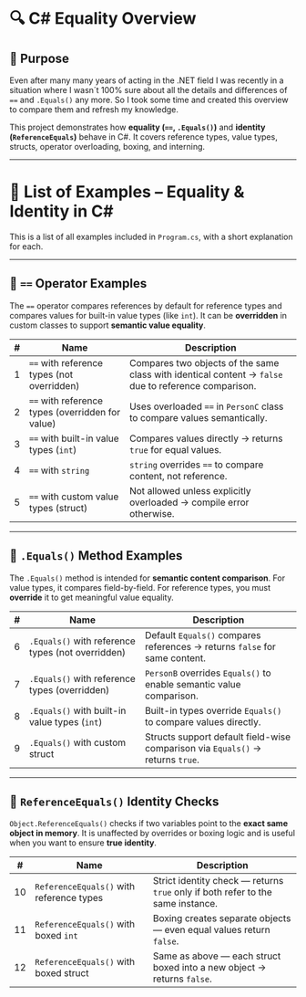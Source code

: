 # 🔍 C# Equality Overview

## 🎯 Purpose

Even after many many years of acting in the .NET field I was recently in a situation where I wasn´t 100% sure about all the details and differences of `==` and `.Equals()` any more. So I took some time and created this overview to compare them and refresh my knowledge.

This project demonstrates how **equality (`==`, `.Equals()`)** and **identity (`ReferenceEquals`)** behave in C#. It covers reference types, value types, structs, operator overloading, boxing, and interning.

---

# 🧪 List of Examples – Equality & Identity in C#

This is a list of all examples included in `Program.cs`, with a short explanation for each.

---

## 🔹 `==` Operator Examples

The `==` operator compares references by default for reference types and compares values for built-in value types (like `int`). It can be **overridden** in custom classes to support **semantic value equality**.


| #    | Name                                                  | Description                                                                 |
|------|-------------------------------------------------------|-----------------------------------------------------------------------------|
| 1    | `==` with reference types (not overridden)            | Compares two objects of the same class with identical content → `false` due to reference comparison. |
| 2    | `==` with reference types (overridden for value)      | Uses overloaded `==` in `PersonC` class to compare values semantically.     |
| 3    | `==` with built-in value types (`int`)                | Compares values directly → returns `true` for equal values.                 |
| 4    | `==` with `string`                                    | `string` overrides `==` to compare content, not reference.                 |
| 5    | `==` with custom value types (struct)                 | Not allowed unless explicitly overloaded → compile error otherwise.        |

---

## 🔹 `.Equals()` Method Examples

The `.Equals()` method is intended for **semantic content comparison**. For value types, it compares field-by-field. For reference types, you must **override** it to get meaningful value equality.


| #    | Name                                                  | Description                                                                 |
|------|-------------------------------------------------------|-----------------------------------------------------------------------------|
| 6    | `.Equals()` with reference types (not overridden)     | Default `Equals()` compares references → returns `false` for same content. |
| 7    | `.Equals()` with reference types (overridden)         | `PersonB` overrides `Equals()` to enable semantic value comparison.        |
| 8    | `.Equals()` with built-in value types (`int`)         | Built-in types override `Equals()` to compare values directly.             |
| 9    | `.Equals()` with custom struct                        | Structs support default field-wise comparison via `Equals()` → returns `true`. |

---

## 🔹 `ReferenceEquals()` Identity Checks

`Object.ReferenceEquals()` checks if two variables point to the **exact same object in memory**. It is unaffected by overrides or boxing logic and is useful when you want to ensure **true identity**.


| #     | Name                                                 | Description                                                                 |
|-------|------------------------------------------------------|-----------------------------------------------------------------------------|
| 10    | `ReferenceEquals()` with reference types             | Strict identity check — returns `true` only if both refer to the same instance. |
| 11    | `ReferenceEquals()` with boxed `int`                 | Boxing creates separate objects — even equal values return `false`.        |
| 12    | `ReferenceEquals()` with boxed struct                | Same as above — each struct boxed into a new object → returns `false`.     |
